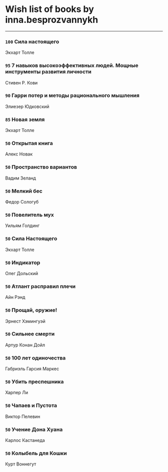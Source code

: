 # Wish list of books by inna.besprozvannykh
---

### `100` Сила настоящего
Экхарт Толле

### `95` 7 навыков высокоэффективных людей. Мощные инструменты развития личности
Стивен Р. Кови

### `90` Гарри потер и методы рационального мышления
Элиезер Юдковский

### `85` Новая земля
Экхарт Толле

### `50` Открытая книга
Алекс Новак

### `50` Пространство вариантов
Вадим Зеланд

### `50` Мелкий бес
Федор Сологуб

### `50` Повелитель мух
Уильям Голдинг

### `50` Сила Настоящего
Экхарт Толле

### `50` Индикатор
Олег Дольский

### `50` Атлант расправил плечи
Айн Рэнд

### `50` Прощай, оружие!
Эрнест Хэмингуэй

### `50` Сильнее смерти
Артур Конан Дойл

### `50` 100 лет одиночества
Габриэль Гарсия Маркес

### `50` Убить преспешника
Харпер Ли

### `50` Чапаев и Пустота
Виктор Пелевин

### `50` Учение Дона Хуана
Карлос Кастанеда

### `50` Колыбель для Кошки
Курт Воннегут

